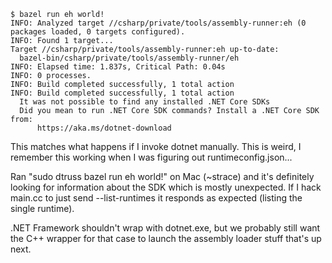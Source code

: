 ```
$ bazel run eh world!
INFO: Analyzed target //csharp/private/tools/assembly-runner:eh (0 packages loaded, 0 targets configured).
INFO: Found 1 target...
Target //csharp/private/tools/assembly-runner:eh up-to-date:
  bazel-bin/csharp/private/tools/assembly-runner/eh
INFO: Elapsed time: 1.837s, Critical Path: 0.04s
INFO: 0 processes.
INFO: Build completed successfully, 1 total action
INFO: Build completed successfully, 1 total action
  It was not possible to find any installed .NET Core SDKs
  Did you mean to run .NET Core SDK commands? Install a .NET Core SDK from:
      https://aka.ms/dotnet-download
```

This matches what happens if I invoke dotnet manually. This is weird, I remember
this working when I was figuring out runtimeconfig.json...

Ran "sudo dtruss bazel run eh world!" on Mac (~strace) and it's definitely
looking for information about the SDK which is mostly unexpected. If I hack
main.cc to just send --list-runtimes it responds as expected (listing the
single runtime).

.NET Framework shouldn't wrap with dotnet.exe, but we probably still want the
C++ wrapper for that case to launch the assembly loader stuff that's up next.
